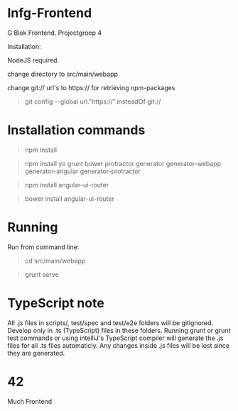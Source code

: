 # Infg-Frontend
G Blok Frontend. Projectgroep 4

Installation:

NodeJS required.

change directory to src/main/webapp

change git:// url's to https:// for retrieving npm-packages
> git  config  --global  url."https://".insteadOf  git://

# Installation commands 
> npm install
 
> npm install yo grunt bower protractor generator generator-webapp generator-angular generator-protractor 

> npm install angular-ui-router
 
> bower install angular-ui-router


# Running

Run from command line:
> cd src/main/webapp

> grunt serve

# TypeScript note

All .js files in scripts/, test/spec and test/e2e folders will be gitignored. Develop only in .ts (TypeScript) files in these folders. Running grunt or grunt test commands or using intelliJ's TypeScript compiler will generate the .js files for all .ts files automaticly. Any changes inside .js files will be lost since they are generated.
# 42

Much Frontend
